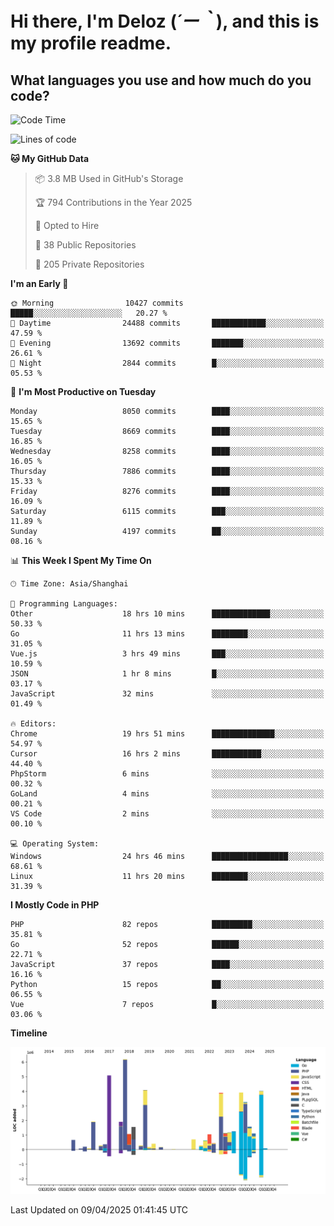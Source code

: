 # **Hi there, I'm Deloz (*´ー｀*), and this is my profile readme.**

## **What languages you use and how much do you code?**

<!--START_SECTION:waka-->
![Code Time](http://img.shields.io/badge/Code%20Time-6%2C083%20hrs%2020%20mins-blue)

![Lines of code](https://img.shields.io/badge/From%20Hello%20World%20I%27ve%20Written-48.8%20million%20lines%20of%20code-blue)

**🐱 My GitHub Data** 

> 📦 3.8 MB Used in GitHub's Storage 
 > 
> 🏆 794 Contributions in the Year 2025
 > 
> 💼 Opted to Hire
 > 
> 📜 38 Public Repositories 
 > 
> 🔑 205 Private Repositories 
 > 
**I'm an Early 🐤** 

```text
🌞 Morning                10427 commits       █████░░░░░░░░░░░░░░░░░░░░   20.27 % 
🌆 Daytime                24488 commits       ████████████░░░░░░░░░░░░░   47.59 % 
🌃 Evening                13692 commits       ███████░░░░░░░░░░░░░░░░░░   26.61 % 
🌙 Night                  2844 commits        █░░░░░░░░░░░░░░░░░░░░░░░░   05.53 % 
```
📅 **I'm Most Productive on Tuesday** 

```text
Monday                   8050 commits        ████░░░░░░░░░░░░░░░░░░░░░   15.65 % 
Tuesday                  8669 commits        ████░░░░░░░░░░░░░░░░░░░░░   16.85 % 
Wednesday                8258 commits        ████░░░░░░░░░░░░░░░░░░░░░   16.05 % 
Thursday                 7886 commits        ████░░░░░░░░░░░░░░░░░░░░░   15.33 % 
Friday                   8276 commits        ████░░░░░░░░░░░░░░░░░░░░░   16.09 % 
Saturday                 6115 commits        ███░░░░░░░░░░░░░░░░░░░░░░   11.89 % 
Sunday                   4197 commits        ██░░░░░░░░░░░░░░░░░░░░░░░   08.16 % 
```


📊 **This Week I Spent My Time On** 

```text
🕑︎ Time Zone: Asia/Shanghai

💬 Programming Languages: 
Other                    18 hrs 10 mins      █████████████░░░░░░░░░░░░   50.33 % 
Go                       11 hrs 13 mins      ████████░░░░░░░░░░░░░░░░░   31.05 % 
Vue.js                   3 hrs 49 mins       ███░░░░░░░░░░░░░░░░░░░░░░   10.59 % 
JSON                     1 hr 8 mins         █░░░░░░░░░░░░░░░░░░░░░░░░   03.17 % 
JavaScript               32 mins             ░░░░░░░░░░░░░░░░░░░░░░░░░   01.49 % 

🔥 Editors: 
Chrome                   19 hrs 51 mins      ██████████████░░░░░░░░░░░   54.97 % 
Cursor                   16 hrs 2 mins       ███████████░░░░░░░░░░░░░░   44.40 % 
PhpStorm                 6 mins              ░░░░░░░░░░░░░░░░░░░░░░░░░   00.32 % 
GoLand                   4 mins              ░░░░░░░░░░░░░░░░░░░░░░░░░   00.21 % 
VS Code                  2 mins              ░░░░░░░░░░░░░░░░░░░░░░░░░   00.10 % 

💻 Operating System: 
Windows                  24 hrs 46 mins      █████████████████░░░░░░░░   68.61 % 
Linux                    11 hrs 20 mins      ████████░░░░░░░░░░░░░░░░░   31.39 % 
```

**I Mostly Code in PHP** 

```text
PHP                      82 repos            █████████░░░░░░░░░░░░░░░░   35.81 % 
Go                       52 repos            ██████░░░░░░░░░░░░░░░░░░░   22.71 % 
JavaScript               37 repos            ████░░░░░░░░░░░░░░░░░░░░░   16.16 % 
Python                   15 repos            ██░░░░░░░░░░░░░░░░░░░░░░░   06.55 % 
Vue                      7 repos             █░░░░░░░░░░░░░░░░░░░░░░░░   03.06 % 
```



**Timeline**

![Lines of Code chart](https://raw.githubusercontent.com/deloz/deloz/main/assets/bar_graph.png)


 Last Updated on 09/04/2025 01:41:45 UTC
<!--END_SECTION:waka-->
